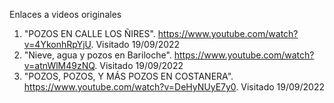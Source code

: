 Enlaces a videos originales


1. "POZOS EN CALLE LOS ÑIRES". https://www.youtube.com/watch?v=4YkonhRpYjU. Visitado 19/09/2022
2. "Nieve, agua y pozos en Bariloche". https://www.youtube.com/watch?v=atnWlM49zNQ. Visitado 19/09/2022
3. "POZOS, POZOS, Y MÁS POZOS EN COSTANERA". https://www.youtube.com/watch?v=DeHyNUyE7y0. Visitado 19/09/2022
